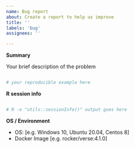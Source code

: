 ```yaml
---
name: Bug report
about: Create a report to help us improve
title: ''
labels: 'bug'
assignees: ''

---
```

<!--
**Thank you for wanting to report a bug!**

⚠
Verify first that your issue is not already reported on
../search?q=is%3Aissue&type=issues.

Also test if the latest main branch are affected too.
-->

**Summary**
<!--
Please briefly describe your problem and, when relevant, the output you expect.
Please also provide the output of `utils::sessionInfo()` or
`devtools::session_info()` at the end of your post.

If at all possible, please include a minimal, reproducible
example https://stackoverflow.com/questions/5963269/how-to-make-a-great-r-reproducible-example.
-->

Your brief description of the problem

```r

# your reproducible example here

```

**R session info**
<!--
Paste verbatim output from `R -e "utils::sessionInfo()"` below.
-->

```sh

# R -e "utils::sessionInfo()" output goes here

```

**OS / Environment**
<!--
Provide all relevant information below, e.g. target OS versions, docker image, etc.
-->

- OS: [e.g. Windows 10, Ubuntu 20.04, Centos 8]
- Docker Image [e.g. rocker/verse:4.1.0]
